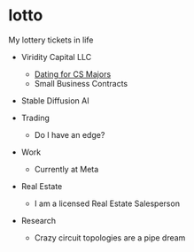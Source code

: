 # lotto

My lottery tickets in life

- Viridity Capital LLC
  - [Dating for CS Majors](https://leanpub.com/dfcsm)
  - Small Business Contracts
  
- Stable Diffusion AI

- Trading
  - Do I have an edge?
  
- Work
  - Currently at Meta
  
- Real Estate
  - I am a licensed Real Estate Salesperson
  
- Research
  - Crazy circuit topologies are a pipe dream
